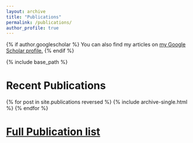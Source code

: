```yaml
---
layout: archive
title: "Publications"
permalink: /publications/
author_profile: true
---
```


{% if author.googlescholar %}
  You can also find my articles on <u><a href="{{author.googlescholar}}">my Google Scholar profile</a>.</u>
{% endif %}

{% include base_path %}

Recent Publications
======

{% for post in site.publications reversed %}
  {% include archive-single.html %}
{% endfor %}



[Full Publication list](https://sites.google.com/view/appliedstat/publication)
======



